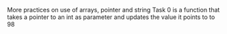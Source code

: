 More practices on use of arrays, pointer and string
Task 0 is a function that takes a pointer to an int as parameter and updates the value it points to to 98
